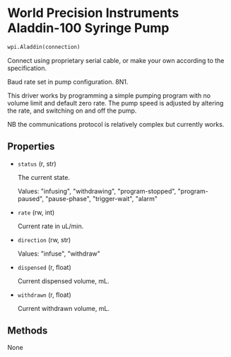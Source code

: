 World Precision Instruments Aladdin-100 Syringe Pump
====================================================

```python
wpi.Aladdin(connection)
```

Connect using proprietary serial cable, or make your own according to the specification.

Baud rate set in pump configuration. 8N1.

This driver works by programming a simple pumping program with no volume limit and default
zero rate. The pump speed is adjusted by altering the rate, and switching on and off the 
pump.

NB the communications protocol is relatively complex but currently works.

Properties
----------

*	`status` (r, str)

	The current state. 

	Values: "infusing", "withdrawing", "program-stopped",
	"program-paused", "pause-phase", "trigger-wait", "alarm"

 *	`rate` (rw, int)

	Current rate in uL/min.

 *	`direction` (rw, str)

	Values: "infuse", "withdraw"

 *	`dispensed` (r, float)

	Current dispensed volume, mL.

 *	`withdrawn` (r, float)

	Current withdrawn volume, mL.


Methods
-------

None

